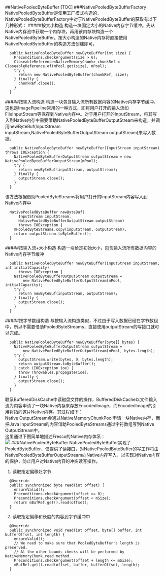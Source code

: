##NativePooledByteBuffer
[TOC]
###NativePooledByteBufferFactory
NativePooledByteBuffer是使用工厂模式构造的，NativePooledByteBufferFactory中对于NativePooledByteBuffer的获取有以下几种形式：
#####按大小构造
构造一块固定大小的Native内存字节缓冲。先从Native内存池中获取一个内存块，再用该内存块构造一个NativePooledByteBuffer。按大小构造的Native内存将直接使用NativePooledByteBuffer的构造方法创建即可。
```
  public NativePooledByteBuffer newByteBuffer(int size) {
    Preconditions.checkArgument(size > 0);
    CloseableReference<NativeMemoryChunk> chunkRef = CloseableReference.of(mPool.get(size), mPool);
    try {
      return new NativePooledByteBuffer(chunkRef, size);
    } finally {
      chunkRef.close();
    }
  }
```
#####按输入流构造
构造一块包含输入流所有数据内容的Native内存字节缓冲。这也是ImagePipeline常用的一种方式，即将用户打开的输入流如FileInputStream等保存到Native内存中。对于用户打开的InputStream，将其写入到Native内存中需要借助NativePooledByteBufferOutputStream来构造，并调用newByteBuf(InputStream inputStream,NativePooledByteBufferOutputStream outputStream)来写入数据。
```
  public NativePooledByteBuffer newByteBuffer(InputStream inputStream) throws IOException {
    NativePooledByteBufferOutputStream outputStream = new NativePooledByteBufferOutputStream(mPool);
    try {
      return newByteBuf(inputStream, outputStream);
    } finally {
      outputStream.close();
    }
  }
```
该方法根据借助PooledByteStreams将用户打开的InputStream内容写入到Native内存中
```
  NativePooledByteBuffer newByteBuf(
      InputStream inputStream,
      NativePooledByteBufferOutputStream outputStream)
      throws IOException {
    mPooledByteStreams.copy(inputStream, outputStream);
    return outputStream.toByteBuffer();
  }
```
#####按输入流+大小构造
构造一块给定初始大小，包含输入流所有数据内容的Native内存字节缓冲
```
  public NativePooledByteBuffer newByteBuffer(InputStream inputStream, int initialCapacity)
      throws IOException {
    NativePooledByteBufferOutputStream outputStream =
        new NativePooledByteBufferOutputStream(mPool, initialCapacity);
    try {
      return newByteBuf(inputStream, outputStream);
    } finally {
      outputStream.close();
    }
  }

```
#####按字节数组构造
与按输入流构造类似，不过由于写入数据已经在字节数组中，所以不需要借助PooledByteStreams，直接使用outputStream的写接口就可以完成。
```
  public NativePooledByteBuffer newByteBuffer(byte[] bytes) {
    NativePooledByteBufferOutputStream outputStream =
        new NativePooledByteBufferOutputStream(mPool, bytes.length);
    try {
      outputStream.write(bytes, 0, bytes.length);
      return outputStream.toByteBuffer();
    } catch (IOException ioe) {
      throw Throwables.propagate(ioe);
    } finally {
      outputStream.close();
    }
  }
```

联系BufferedDiskCache中读磁盘文件的操作，BufferedDiskCache以文件输入流为内容申请了一块Native内存来存放EncodedImage，而EncodedImage的引用将指向这片Native内存。其过程如下：   
Native OutputStream会通过NativeMemoryChunkPool申请一块Native内存，而把Java InputStream的内容借助PooledByteStreams通过字符数组写到Native OutputStream中。   
这里通过下图简单地描述Fresco的Native内存体系：   
![](http://)
###NativePooledByteBuffer
NativePooledByteBuffer实现了PooledByteBuffer，仅提供了读接口，对NativePooledByteBuffer的写工作将由NativePooledByteBufferOutputStream向Native内存写入，以实现对Native内容的保护，防止用户对Native内容的冲突读写操作。
1. 读取指定偏移处字节
```
  @Override
  public synchronized byte read(int offset) {
    ensureValid();
    Preconditions.checkArgument(offset >= 0);
    Preconditions.checkArgument(offset < mSize);
    return mBufRef.get().read(offset);
  }
```
2. 读取指定偏移和长度的内容到字节缓冲中
```
  @Override
  public synchronized void read(int offset, byte[] buffer, int bufferOffset, int length) {
    ensureValid();
    // We need to make sure that PooledByteBuffer's length is preserved.
    // Al the other bounds checks will be performed by NativeMemoryChunk.read method.
    Preconditions.checkArgument(offset + length <= mSize);
    mBufRef.get().read(offset, buffer, bufferOffset, length);
  }
```
